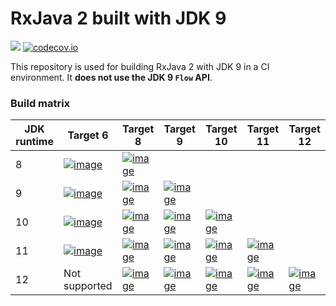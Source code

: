 # RxJava 2 built with JDK 9

<a href='https://travis-ci.org/akarnokd/RxJava2_9/builds'><img src='https://travis-ci.org/akarnokd/RxJava2_9.svg?branch=master'></a>
[![codecov.io](http://codecov.io/github/akarnokd/RxJava2_9/coverage.svg?branch=master)](https://codecov.io/gh/akarnokd/RxJava2_9/branch/master)

This repository is used for building RxJava 2 with JDK 9 in a CI environment. It **does not use the JDK 9 `Flow` API**.

### Build matrix

JDK runtime | Target 6 | Target 8 | Target 9 | Target 10 | Target 11 | Target 12 |
-|----|---|------|------|------|----------|
8 | [![image](https://travis-matrix-badges.herokuapp.com/repos/akarnokd/RxJava2_9/branches/master/1)](https://travis-ci.org/akarnokd/RxJava2_9.svg?branch=master) | [![image](https://travis-matrix-badges.herokuapp.com/repos/akarnokd/RxJava2_9/branches/master/2)](https://travis-ci.org/akarnokd/RxJava2_9.svg?branch=master)
9 | [![image](https://travis-matrix-badges.herokuapp.com/repos/akarnokd/RxJava2_9/branches/master/3)](https://travis-ci.org/akarnokd/RxJava2_9.svg?branch=master) | [![image](https://travis-matrix-badges.herokuapp.com/repos/akarnokd/RxJava2_9/branches/master/4)](https://travis-ci.org/akarnokd/RxJava2_9.svg?branch=master) | [![image](https://travis-matrix-badges.herokuapp.com/repos/akarnokd/RxJava2_9/branches/master/5)](https://travis-ci.org/akarnokd/RxJava2_9.svg?branch=master)
10 | [![image](https://travis-matrix-badges.herokuapp.com/repos/akarnokd/RxJava2_9/branches/master/6)](https://travis-ci.org/akarnokd/RxJava2_9.svg?branch=master) | [![image](https://travis-matrix-badges.herokuapp.com/repos/akarnokd/RxJava2_9/branches/master/7)](https://travis-ci.org/akarnokd/RxJava2_9.svg?branch=master) | [![image](https://travis-matrix-badges.herokuapp.com/repos/akarnokd/RxJava2_9/branches/master/8)](https://travis-ci.org/akarnokd/RxJava2_9.svg?branch=master) | [![image](https://travis-matrix-badges.herokuapp.com/repos/akarnokd/RxJava2_9/branches/master/9)](https://travis-ci.org/akarnokd/RxJava2_9.svg?branch=master)
11 | [![image](https://travis-matrix-badges.herokuapp.com/repos/akarnokd/RxJava2_9/branches/master/10)](https://travis-ci.org/akarnokd/RxJava2_9.svg?branch=master) | [![image](https://travis-matrix-badges.herokuapp.com/repos/akarnokd/RxJava2_9/branches/master/11)](https://travis-ci.org/akarnokd/RxJava2_9.svg?branch=master) | [![image](https://travis-matrix-badges.herokuapp.com/repos/akarnokd/RxJava2_9/branches/master/12)](https://travis-ci.org/akarnokd/RxJava2_9.svg?branch=master) | [![image](https://travis-matrix-badges.herokuapp.com/repos/akarnokd/RxJava2_9/branches/master/13)](https://travis-ci.org/akarnokd/RxJava2_9.svg?branch=master) | [![image](https://travis-matrix-badges.herokuapp.com/repos/akarnokd/RxJava2_9/branches/master/14)](https://travis-ci.org/akarnokd/RxJava2_9.svg?branch=master)
12 | Not supported | [![image](https://travis-matrix-badges.herokuapp.com/repos/akarnokd/RxJava2_9/branches/master/15)](https://travis-ci.org/akarnokd/RxJava2_9.svg?branch=master) | [![image](https://travis-matrix-badges.herokuapp.com/repos/akarnokd/RxJava2_9/branches/master/16)](https://travis-ci.org/akarnokd/RxJava2_9.svg?branch=master) | [![image](https://travis-matrix-badges.herokuapp.com/repos/akarnokd/RxJava2_9/branches/master/17)](https://travis-ci.org/akarnokd/RxJava2_9.svg?branch=master) | [![image](https://travis-matrix-badges.herokuapp.com/repos/akarnokd/RxJava2_9/branches/master/18)](https://travis-ci.org/akarnokd/RxJava2_9.svg?branch=master) | [![image](https://travis-matrix-badges.herokuapp.com/repos/akarnokd/RxJava2_9/branches/master/19)](https://travis-ci.org/akarnokd/RxJava2_9.svg?branch=master)
